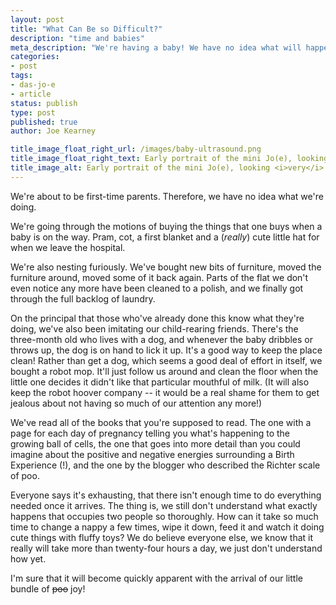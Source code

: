 ```yaml
---
layout: post
title: "What Can Be so Difficult?"
description: "time and babies"
meta_description: "We're having a baby! We have no idea what will happen, and don't understand what will take up so much time!"
categories:
- post
tags:
- das-jo-e
- article
status: publish
type: post
published: true
author: Joe Kearney

title_image_float_right_url: /images/baby-ultrasound.png
title_image_float_right_text: Early portrait of the mini Jo(e), looking very relaxed
title_image_alt: Early portrait of the mini Jo(e), looking <i>very</i> relaxed
---
```


We're about to be first-time parents. Therefore, we have no idea what we're doing.

We're going through the motions of buying the things that one buys when a baby is on the way. Pram, cot, a first blanket and a (_really_) cute little hat for when we leave the hospital.

We're also nesting furiously. We've bought new bits of furniture, moved the furniture around, moved some of it back again. Parts of the flat we don't even notice any more have been cleaned to a polish, and we finally got through the full backlog of laundry.

On the principal that those who've already done this know what they're doing, we've also been imitating our child-rearing friends. There's the three-month old who lives with a dog, and whenever the baby dribbles or throws up, the dog is on hand to lick it up. It's a good way to keep the place clean! Rather than get a dog, which seems a good deal of effort in itself, we bought a robot mop. It'll just follow us around and clean the floor when the little one decides it didn't like that particular mouthful of milk. (It will also keep the robot hoover company -- it would be a real shame for them to get jealous about not having so much of our attention any more!)

We've read all of the books that you're supposed to read. The one with a page for each day of pregnancy telling you what's happening to the growing ball of cells, the one that goes into more detail than you could imagine about the positive and negative energies surrounding a Birth Experience (!), and the one by the blogger who described the Richter scale of poo.

Everyone says it's exhausting, that there isn't enough time to do everything needed once it arrives. The thing is, we still don't understand what exactly happens that occupies two people so thoroughly. How can it take so much time to change a nappy a few times, wipe it down, feed it and watch it doing cute things with fluffy toys? We do believe everyone else, we know that it really will take more than twenty-four hours a day, we just don't understand how yet.

I'm sure that it will become quickly apparent with the arrival of our little bundle of <s>poo</s> joy!
